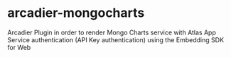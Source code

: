 # arcadier-mongocharts
Arcadier Plugin in order to render Mongo Charts service with Atlas App Service authentication (API Key authentication) using the Embedding SDK for Web
